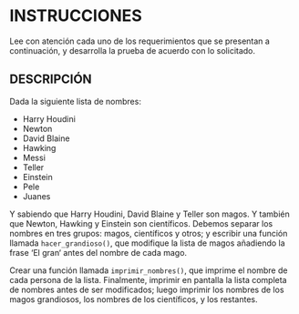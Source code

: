 # INSTRUCCIONES

Lee con atención cada uno de los requerimientos que se presentan a continuación, y desarrolla la prueba de acuerdo con lo solicitado.

## DESCRIPCIÓN

Dada la siguiente lista de nombres:

- Harry Houdini
- Newton
- David Blaine
- Hawking
- Messi
- Teller
- Einstein
- Pele
- Juanes

Y sabiendo que Harry Houdini, David Blaine y Teller son magos. Y también que Newton, Hawking y Einstein son científicos. Debemos separar los nombres en tres grupos: magos, científicos y otros; y escribir una función llamada `hacer_grandioso()`, que modifique la lista de magos añadiendo la frase ‘El gran‘ antes del nombre de cada mago.

Crear una función llamada `imprimir_nombres()`, que imprime el nombre de cada persona de la lista. Finalmente, imprimir en pantalla la lista completa de nombres antes de ser modificados; luego imprimir los nombres de los magos grandiosos, los nombres de los científicos, y los restantes.
